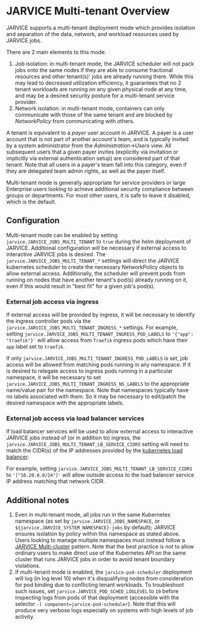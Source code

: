 # JARVICE Multi-tenant Overview

JARVICE supports a multi-tenant deployment mode which provides isolation and
separation of the data, network, and workload resources used by JARVICE jobs.

There are 2 main elements to this mode:
1. Job isolation: in multi-tenant mode, the JARVICE scheduler will not pack jobs onto the same nodes if they are able to consume fractional resources and other tenant(s)' jobs are already running there.  While this may lead to decreased utilization efficiency, it guarantees that no 2 tenant workloads are running on any given physical node at any time, and may be a desired security posture for a multi-tenant service provider.
2. Network isolation: in multi-tenant mode, containers can only communicate with those of the same tenant and are blocked by *NetworkPolicy* from communicating with others.

A tenant is equivalent to a *payer* user account in JARVICE.  A payer is a user account that is not part of another account's team, and is typically invited by a system administrator from the *Administration->Users* view.  All subsequent users that a given payer invites (explicitly via invitation or implicitly via external authentication setup) are considered part of that tenant.  Note that all users in a payer's team fall into this category, even if they are delegated team admin rights, as well as the payer itself.

Multi-tenant mode is generally appropriate for service providers or large Enterprise users looking to achieve additional security compliance between groups or departments.  For most other users, it is safe to leave it disabled, which is the default.

## Configuration

Multi-tenant mode can be enabled by setting `jarvice.JARVICE_JOBS_MULTI_TENANT`
to `true` during the helm deployment of JARVICE.  Additional configuration will
be necessary if external access to interactive JARVICE jobs is desired.
The `jarvice.JARVICE_JOBS_MULTI_TENANT_*` settings will direct the JARVICE
kubernetes scheduler to create the necessary NetworkPolicy objects to allow
external access.  Additionally, the scheduler will prevent pods from running on nodes that have another tenant's pod(s) already running on it, even if this would result in "best fit" for a given job's pod(s).

### External job access via ingress

If external access will be provided by ingress, it will be necessary to
identify the ingress controller pods via the
`jarvice.JARVICE_JOBS_MULTI_TENANT_INGRESS_*` settings.  For example, setting
`jarvice.JARVICE_JOBS_MULTI_TENANT_INGRESS_POD_LABELS` to
`'{"app": "traefik"}'` will allow access from `Traefik` ingress pods which
have their `app` label set to `traefik`.

If only `jarvice.JARVICE_JOBS_MULTI_TENANT_INGRESS_POD_LABELS` is set, job
access will be allowed from matching pods running in any namespace.  If it
is desired to relegate access to ingress pods running in a particular
namespace, it will be necessary to set
`jarvice.JARVICE_JOBS_MULTI_TENANT_INGRESS_NS_LABELS` to the appropriate
name/value pair for the namespace.  Note that namespaces typically have no
labels associated with them.  So it may be necessary to edit/patch the desired
namespace with the appropriate labels.

### External job access via load balancer services

If load balancer services will be used to allow external access to interactive
JARVICE jobs instead of (or in addition to) ingress,
the `jarvice.JARVICE_JOBS_MULTI_TENANT_LB_SERVICE_CIDRS` setting will need
to match the CIDR(s) of the IP addresses provided by the
[kubernetes load balancer](KubernetesInstall.md#kubernetes-load-balancer).

For example, setting `jarvice.JARVICE_JOBS_MULTI_TENANT_LB_SERVICE_CIDRS`
to `'["10.20.0.0/24"]'` will allow outside access to the load balancer
service IP address matching that network CIDR.

## Additional notes

1. Even in multi-tenant mode, all jobs run in the same Kubernetes namespace (as set by `jarvice.JARVICE_JOBS_NAMESPACE`, or `${jarvice.JARVICE_SYSTEM_NAMESPACE}-jobs` by default); JARVICE ensures isolation by policy within this namespace as stated above.  Users looking to manage multiple namespaces must instead follow a [JARVICE Multi-cluster](Multicluster.md) pattern.  Note that the best practice is _not_ to allow ordinary users to make direct use of the Kubernetes API on the same cluster that runs JARVICE jobs in order to avoid tenant boundary violations.
2. If multi-tenant mode is enabled, the `jarvice-pod-scheduler` deployment will log (in log level 10) when it's disqualifying nodes from consideration for pod binding due to conflicting tenant workloads.  To troubleshoot such issues, set `jarvice.JARVICE_POD_SCHED_LOGLEVEL` to `10` before inspecting logs from pods of that deployment (accessible with the selector `-l component=jarvice-pod-scheduler`).  Note that this will produce very verbose logs especially on systems with high levels of job activity.

